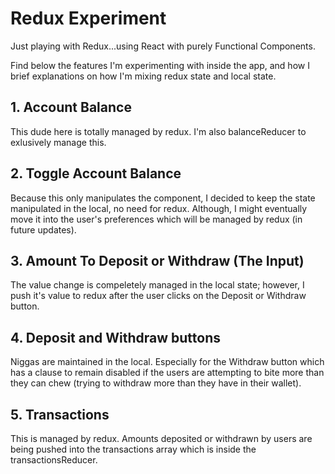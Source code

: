 # Redux Experiment

Just playing with Redux...using React with purely Functional Components.

Find below the features I'm experimenting with inside the app, and how I brief explanations on how I'm mixing redux state and local state.

## 1. Account Balance
This dude here is totally managed by redux. I'm also balanceReducer to exlusively manage this.

## 2. Toggle Account Balance
Because this only manipulates the component, I decided to keep the state manipulated in the local, no need for redux. Although, I might eventually move it into the user's preferences which will be managed by redux (in future updates).

## 3. Amount To Deposit or Withdraw (The Input)
The value change is compeletely managed in the local state; however, I push it's value to redux after the user clicks on the Deposit or Withdraw button.

## 4. Deposit and Withdraw buttons
Niggas are maintained in the local. Especially for the Withdraw button which has a clause to remain disabled if the users are attempting to bite more than they can chew (trying to withdraw more than they have in their wallet).

## 5. Transactions
This is managed by redux. Amounts deposited or withdrawn by users are being pushed into the transactions array which is inside the transactionsReducer.